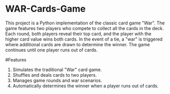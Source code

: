 # WAR-Cards-Game
This project is a Python implementation of the classic card game "War". The game features two players who compete to collect all the cards in the deck. Each round, both players reveal their top card, and the player with the higher card value wins both cards. In the event of a tie, a "war" is triggered where additional cards are drawn to determine the winner. The game continues until one player runs out of cards.

#Features

1. Simulates the traditional "War" card game.
2. Shuffles and deals cards to two players.
3. Manages game rounds and war scenarios.
4. Automatically determines the winner when a player runs out of cards.
